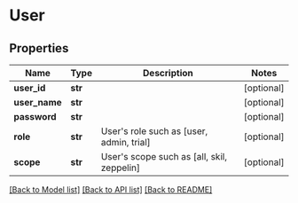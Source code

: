 # User

## Properties
Name | Type | Description | Notes
------------ | ------------- | ------------- | -------------
**user_id** | **str** |  | [optional] 
**user_name** | **str** |  | [optional] 
**password** | **str** |  | [optional] 
**role** | **str** | User&#39;s role such as [user, admin, trial] | [optional] 
**scope** | **str** | User&#39;s scope such as [all, skil, zeppelin] | [optional] 

[[Back to Model list]](../README.md#documentation-for-models) [[Back to API list]](../README.md#documentation-for-api-endpoints) [[Back to README]](../README.md)


